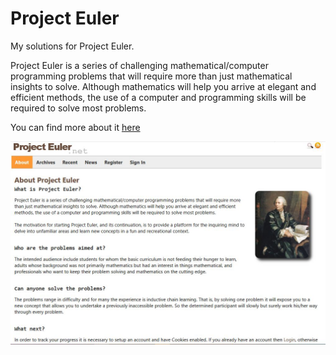 # Project Euler

My solutions for Project Euler.

Project Euler is a series of challenging mathematical/computer programming problems that will require more than just mathematical insights to solve. Although mathematics will help you arrive at elegant and efficient methods, the use of a computer and programming skills will be required to solve most problems.

You can find more about it [here](https://projecteuler.net)

![project euler homepage](projecteuler.jpg)

